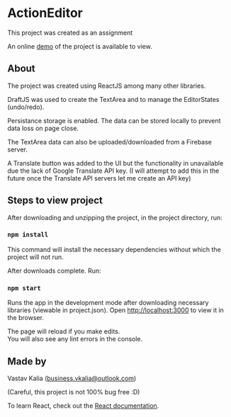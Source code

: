 # ActionEditor 

This project was created as an assignment

An online [demo](https://c0rrupt3d.github.io/ActionEditor/) of the project is available to view.


## About

The project was created using ReactJS among many other libraries.

DraftJS was used to create the TextArea and to manage the EditorStates (undo/redo).

Persistance storage is enabled. The data can be stored locally to prevent data loss on page close.

The TextArea data can also be uploaded/downloaded from a Firebase server.

A Translate button was added to the UI but the functionality in unavailable due the lack of Google Translate API key.
(I will attempt to add this in the future once the Translate API servers let me create an API key) 


## Steps to view project

After downloading  and unzipping the project, in the project directory, run:

### `npm install`

This command will install the necessary dependencies without which the project will not run.

After downloads complete. Run:

### `npm start`

Runs the app in the development mode after downloading necessary libraries (viewable in project.json).
Open [http://localhost:3000](http://localhost:3000) to view it in the browser.

The page will reload if you make edits.\
You will also see any lint errors in the console.

## Made by

Vastav Kalia (business.vkalia@outlook.com)

(Careful, this project is not 100% bug free :D)







To learn React, check out the [React documentation](https://reactjs.org/).

